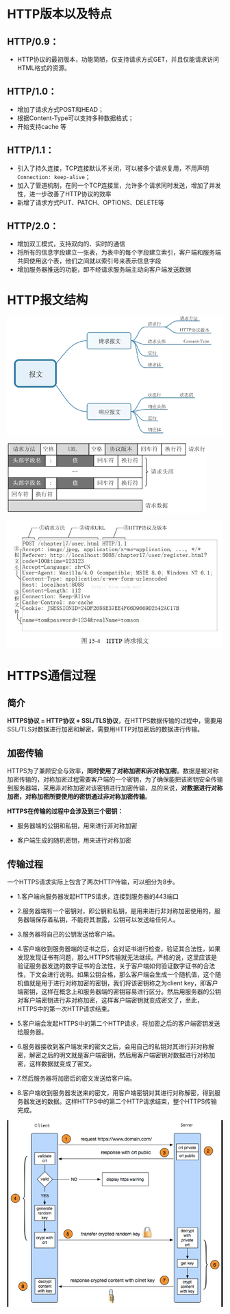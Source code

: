 # HTTP版本以及特点

## **HTTP/0.9：**

- HTTP协议的最初版本，功能简陋，仅支持请求方式GET，并且仅能请求访问HTML格式的资源。

## **HTTP/1.0：**

- 增加了请求方式POST和HEAD；
- 根据Content-Type可以支持多种数据格式；
- 开始支持cache 等

## **HTTP/1.1：**

- 引入了持久连接，TCP连接默认不关闭，可以被多个请求复用，不用声明`Connection: keep-alive`；
- 加入了管道机制，在同一个TCP连接里，允许多个请求同时发送，增加了并发性，进一步改善了HTTP协议的效率
- 新增了请求方式PUT、PATCH、OPTIONS、DELETE等

## **HTTP/2.0：**

- 增加双工模式，支持双向的、实时的通信
- 将所有的信息字段建立一张表，为表中的每个字段建立索引，客户端和服务端共同使用这个表，他们之间就以索引号来表示信息字段
- 增加服务器推送的功能，即不经请求服务端主动向客户端发送数据



# HTTP报文结构

![image-20210301171833306](./assert/image-20210301171833306.png)

![img](./assert/885859-20190724173230609-1990595514.png)

![img](./assert/885859-20190724173242717-440362909.png)



# HTTPS通信过程

## 简介

**HTTPS协议 = HTTP协议 + SSL/TLS协议**，在HTTPS数据传输的过程中，需要用SSL/TLS对数据进行加密和解密，需要用HTTP对加密后的数据进行传输。

## 加密传输

HTTPS为了兼顾安全与效率，**同时使用了对称加密和非对称加密**。数据是被对称加密传输的，对称加密过程需要客户端的一个密钥，为了确保能把该密钥安全传输到服务器端，采用非对称加密对该密钥进行加密传输，总的来说，**对数据进行对称加密，对称加密所要使用的密钥通过非对称加密传输**。



**HTTPS在传输的过程中会涉及到三个密钥：**

- 服务器端的公钥和私钥，用来进行非对称加密

- 客户端生成的随机密钥，用来进行对称加密



## 传输过程

一个HTTPS请求实际上包含了两次HTTP传输，可以细分为8步。

- 1.客户端向服务器发起HTTPS请求，连接到服务器的443端口

- 2.服务器端有一个密钥对，即公钥和私钥，是用来进行非对称加密使用的，服务器端保存着私钥，不能将其泄露，公钥可以发送给任何人。

- 3.服务器将自己的公钥发送给客户端。

- 4.客户端收到服务器端的证书之后，会对证书进行检查，验证其合法性，如果发现发现证书有问题，那么HTTPS传输就无法继续。严格的说，这里应该是验证服务器发送的数字证书的合法性，关于客户端如何验证数字证书的合法性，下文会进行说明。如果公钥合格，那么客户端会生成一个随机值，这个随机值就是用于进行对称加密的密钥，我们将该密钥称之为client key，即客户端密钥，这样在概念上和服务器端的密钥容易进行区分。然后用服务器的公钥对客户端密钥进行非对称加密，这样客户端密钥就变成密文了，至此，HTTPS中的第一次HTTP请求结束。

- 5.客户端会发起HTTPS中的第二个HTTP请求，将加密之后的客户端密钥发送给服务器。

- 6.服务器接收到客户端发来的密文之后，会用自己的私钥对其进行非对称解密，解密之后的明文就是客户端密钥，然后用客户端密钥对数据进行对称加密，这样数据就变成了密文。

- 7.然后服务器将加密后的密文发送给客户端。

- 8.客户端收到服务器发送来的密文，用客户端密钥对其进行对称解密，得到服务器发送的数据。这样HTTPS中的第二个HTTP请求结束，整个HTTPS传输完成。





![img](./assert/https.png)

